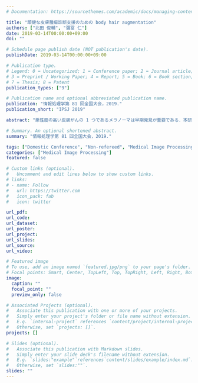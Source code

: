 ```yaml
---
# Documentation: https://sourcethemes.com/academic/docs/managing-content/

title: "頑健な皮膚腫瘍診断支援のための body hair augmentation"
authors: ["北田 俊輔", "彌冨 仁"]
date: 2019-03-14T00:00:00+09:00
doi: ""

# Schedule page publish date (NOT publication's date).
publishDate: 2019-03-14T00:00:00+09:00

# Publication type.
# Legend: 0 = Uncategorized; 1 = Conference paper; 2 = Journal article;
# 3 = Preprint / Working Paper; 4 = Report; 5 = Book; 6 = Book section;
# 7 = Thesis; 8 = Patent
publication_types: ["9"]

# Publication name and optional abbreviated publication name.
publication: "情報処理学第 81 回全国大会，2019."
publication_short: "IPSJ 2019"

abstract: "悪性度の高い皮膚がんの 1 つであるメラノーマは早期発見が重要である．本研究では頑健な自動診断システム実現のため，深層学習分野で極めて優れた成果を実現している要素技術である residual networks，squeeze-and-excitation networks，mean teachers を導入した識別器をベースに，皮膚腫瘍診断のための独自の body hair augmentation を提案する．深層学習技術に基づく識別器に対して提案手法を適用することにより，識別精度 90.6% を達成した"

# Summary. An optional shortened abstract.
summary: "情報処理学第 81 回全国大会，2019."

tags: ["Domestic Conference", "Non-refereed", "Medical Image Processing", "Award"]
categories: ["Medical Image Processing"]
featured: false

# Custom links (optional).
#   Uncomment and edit lines below to show custom links.
# links:
# - name: Follow
#   url: https://twitter.com
#   icon_pack: fab
#   icon: twitter

url_pdf:
url_code:
url_dataset:
url_poster:
url_project:
url_slides:
url_source:
url_video:

# Featured image
# To use, add an image named `featured.jpg/png` to your page's folder. 
# Focal points: Smart, Center, TopLeft, Top, TopRight, Left, Right, BottomLeft, Bottom, BottomRight.
image:
  caption: ""
  focal_point: ""
  preview_only: false

# Associated Projects (optional).
#   Associate this publication with one or more of your projects.
#   Simply enter your project's folder or file name without extension.
#   E.g. `internal-project` references `content/project/internal-project/index.md`.
#   Otherwise, set `projects: []`.
projects: []

# Slides (optional).
#   Associate this publication with Markdown slides.
#   Simply enter your slide deck's filename without extension.
#   E.g. `slides:"example"`references`content/slides/example/index.md`.
#   Otherwise, set `slides:""`.
slides: ""
---
```

